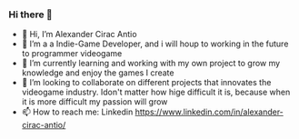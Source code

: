 ### Hi there 👋
- 👋 Hi, I’m Alexander Cirac Antio
- 👀 I’m a a Indie-Game Developer, and i will houp to working in the future to programmer videogame
- 🌱 I’m currently learning and working with my own project to grow my knowledge and enjoy the games I create 
- 👯 I’m looking to collaborate on different projects that innovates the videogame industry. Idon't matter how hige difficult it is, because when it is more difficult my passion will grow
- 📫 How to reach me: Linkedin https://www.linkedin.com/in/alexander-cirac-antio/ 

